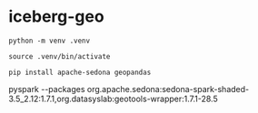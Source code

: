 # iceberg-geo

```
python -m venv .venv
```

```
source .venv/bin/activate
```

```
pip install apache-sedona geopandas
```

pyspark --packages org.apache.sedona:sedona-spark-shaded-3.5_2.12:1.7.1,org.datasyslab:geotools-wrapper:1.7.1-28.5
```

